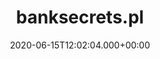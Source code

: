 ---
# GLOBAL 
layout: casestudy
page_type: casestudy
title: banksecrets.pl
published: true
links_visible: true

#SEO
seo_title:  Case Study banksecrets.pl | Sprawdź Portal Pożyczkowy Online
seo_description: |-
  Projekt platformy internetowej oferującej chwilówki, kredyty hipoteczne, ubezpieczenia podróżnicze.  Zobacz, jak powstawała witryna.
main_keywords:
  - strona internetowa banksecrets.pl
  
#HREFLANGS
display_hreflangs: false
hreflangs:

#MENU 
top_line:
  menu_title: banksecrets.pl
  cta_title:

#SETTINGS
show_contact_in_footer: true

# CASESTUDY layout
cta_buttons:
  - name: Wyceń podobny projekt
    link: /kontakt.html
  - name: Wyceń podobny projekt
    link: /kontakt.html
testimonial_on_index: true
casestudy_on_index: false
cta: Case study banksecrets.pl


date: 2020-06-15T12:02:04.000+00:00 


intro: 
  title: Wszystko, co powinieneś wiedzieć o <strong>kredytach</strong>
  content: |-
    BankSecrets to firma stworzona przez zespół ludzi, których pasją jest oszczędzanie i pomoc innym w kontrolowaniu finansów. Eksperci z zakresu bankowości i finansów wyjaśniając tajemnice świata bankowego, pomagają w dopasowaniu odpowiedniego banku dla każdego klienta. Na stronie internetowej można znaleźć informacje i wskazówki dotyczące różnych obszarów: ubezpieczeń podróżnych, kredytów hipotecznych, chwilówek, czy kart kredytowych.


header:
  title: Wszystko, co powinieneś wiedzieć o <strong>kredytach</strong>
  intro: |-
    Założeniem projektu było stworzenie atrakcyjnej wizualnie platformy, która będzie dostępna w różnych wersjach językowych zarządzanych z jednego miejsca. W każdej z nich konieczne było uwzględnienie spersonalizowanej oferty bankowej - dostosowanej do konkretnego kraju. Podstawą było również dostosowanie technologii wpływających na szybkość ładowania witryny i dostępnych treści.
  main_photo:  /uploads/banksecrets-OG-image.jpg


screens:
  mobile_1:
    img: /uploads/casestudy-banksecrets-mobile.jpg
    cover: /uploads/casestudy-banksecrets-mobile-cover.jpg
    alt:
  desktop_1:
    img: /uploads/casestudy-banksecrets-desktop.jpg
    cover: /uploads/casestudy-banksecrets-desktop-cover.jpg
    alt:
colors:
  main: "2CA9E1"
  devices_border: "FFF"


company: banksecrets.pl
company_logo: /uploads/logo-banksecrets.svg
watermark: /uploads/banksecrets-watermark.svg


customer_opinion:
  person: Robert Niechciał
  position: CEO
  photo: /uploads/robert-niechcial.jpg
  quotation: |-
    Firma Projets to zespół specjalistów, którzy mają ogromne doświadczenie i są zorientowani na aktualne trendy branżowe. Umiejętność ich dostosowania do potrzeb klienta sprawiły, że wszystkie nasze oczekiwania zostały spełnione. Projekt został zrealizowany profesjonalnie i z pełnym zaangażowaniem. Na każdym etapie mogliśmy także liczyć na merytoryczny poziom komunikacji, co przełożyło się na bezproblemową i przyjemną współpracę. Profesjonalna pomoc, wsparcie i doradztwo — to cechy, które sprawiają, że możemy polecić Projets jako rzetelnego partnera do współpracy.
  quotation_small: |-
    Profesjonalna pomoc, wsparcie i doradztwo — to cechy, które sprawiają, że możemy polecić Projets jako rzetelnego partnera do współpracy.
  quotation_sentence: Projekt został zrealizowany profesjonalnie i z pełnym zaangażowaniem.

  
project_categories:
  - _services/strony-internetowe.md
project_technologies:
  - _technologies/react-js.md
project_range:
  - back-end
  - front-end
  - design


steps:
- name: Wyzwania
  icon: /uploads/graphic-challenges.svg
  desc:  |-
    {:.list.list-positive}
    * Dedykowana identyfikacja wizualna - przejrzysta i odpowiednia do specyfiki branży.
    * Różne wersje językowe z uwzględnieniem treści dostosowanych do konkretnego kraju.
    * Platforma zapewniająca szybkość ładowania treści zadowalającą klientów.
- name: Proces
  icon: /uploads/graphic-process.svg
  desc:  |-
    {:.list.list-positive}
    * Zaprojektowane logo złożonego z kłódki oraz range buttona - zgodnie z zasadą złotego podziału.
    * Rozpoczęcie prac technicznych na podstawie React.js. i połączenie Frontu po API z panelem administracyjnym..
    * Przygotowanie front-endu i połączenie go z systemem CMS.
- name: Rezultaty
  icon: /uploads/graphic-result.svg
  desc:  |-
    {:.list.list-positive}
    * Przejrzysta i spójna kreacja graficzna podkreślająca wizerunek strategiczny marki.
    * Spersonalizowane oferty bankowe w 9 wersjach językowych na osobnych domenach.
    * Prosta struktura serwisu SEO friendly umożliwiająca szybką indeksację i pozyskanie ruchu organicznego z wyszukiwarek.

presentation:
  -
    graphic: /uploads/casestudy-banksecrets-pic-1.jpg
    graphic_title:  
    graphic_full_width: true
    graphic_size: 4
    content:  |-
      ## Identyfikacja wizulana
      Na potrzeby platformy została zaprojektowana dedykowana identyfikacja wizualna dopasowana do kontekstu biznesowego marki. Dostosowana została kolorystyka oraz typografia zapewniające spójność i przejrzystość dla użytkownika. Zaprojektowane zostało również unikalne logo nawiązujące do branży przedstawiające kłódkę będącą symbolem bezpieczeństwa oraz range button wskazujący na wybór.
    content_size: 4
  -
    graphic: /uploads/casestudy-banksecrets-pic-2.jpg
    graphic_title: 
    graphic_full_width: true
    graphic_size: 4
    content:  |-
      ## Wyszukiwarka na stronie głównej
      Konfiguracja wyszukiwarki, zapewniającej użytkownikom strony otrzymanie wyników, których poszukują, to jedna z najistotniejszych funkcjonalności platformy. Opracowany na potrzeby strony mechanizm jest wyjątkowo czytelny i prosty w obsłudze, co gwarantuje proste wyszukiwanie odpowiednich ofert dostosowanych do oczekiwań.

    content_size: 4
  -
    graphic: /uploads/casestudy-banksecrets-pic-3.jpg
    graphic_title: 
    graphic_full_width: true
    graphic_size: 4
    content:  |-
      ## Czytelna karta produktu
      Odpowiednio zaprojektowana i skonfigurowana karta produktu skłania użytkowników do skorzystania z oferty. Możliwość obliczenia dokładnej kwoty pożyczki w czasie rzeczywistym zapewnia odpowiednią wiedzę na temat każdego produktu. Dodatkowo na karcie potencjalny klient znajduje odpowiedzi na podstawowe pytanie, jakie mogą pojawić się w związku z ofertą. Nie musi szukać ich na innych podstronach platformy, co zaspokaja jego potrzeby informacyjne.
    content_size: 4
  -
    graphic: /uploads/casestudy-banksecrets-pic-4.jpg
    graphic_title: 
    graphic_full_width: true
    graphic_size: 4
    content:  |-
      ## Widok banku
      Przygotowana dla każdego banku dedykowana podstrona zawiera najważniejsze informacje na jego temat, a także dane kontaktowe. Potencjalny klient może sprawdzić ocenę każdej z placówek, jak również opinie na jej temat wystawione przez innych użytkowników platformy.
    content_size: 4
---